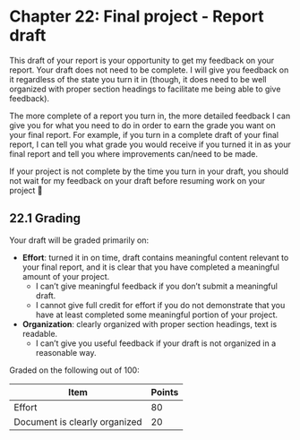 # Chapter 22: Final project - Report draft

This draft of your report is your opportunity to get my feedback on your report. Your draft does not need to be complete. I will give you feedback on it regardless of the state you turn it in (though, it does need to be well organized with proper section headings to facilitate me being able to give feedback).

The more complete of a report you turn in, the more detailed feedback I can give you for what you need to do in order to earn the grade you want on your final report. For example, if you turn in a complete draft of your final report, I can tell you what grade you would receive if you turned it in as your final report and tell you where improvements can/need to be made.

If your project is not complete by the time you turn in your draft, you should not wait for my feedback on your draft before resuming work on your project 🙂

## 22.1 Grading

Your draft will be graded primarily on:

- **Effort**: turned it in on time, draft contains meaningful content relevant to your final report, and it is clear that you have completed a meaningful amount of your project.
  - I can’t give meaningful feedback if you don’t submit a meaningful draft.
  - I cannot give full credit for effort if you do not demonstrate that you have at least completed some meaningful portion of your project.
- **Organization**: clearly organized with proper section headings, text is readable.
  - I can’t give you useful feedback if your draft is not organized in a reasonable way.

Graded on the following out of 100:

| Item                          | Points |
| ----------------------------- | ------ |
| Effort                        | 80     |
| Document is clearly organized | 20     |
